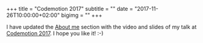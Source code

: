 +++
title = "Codemotion 2017"
subtitle = ""
date = "2017-11-26T10:00:00+02:00"
bigimg = ""
+++

I have updated the [About me](https://lekum.org/page/about-me) section with the video and slides of my talk at [Codemotion 2017](https://2017.codemotion.es/agenda.html#5649626120060928/5321022534320128). I hope you like it! :-)
